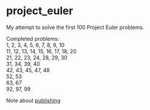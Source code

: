 # project_euler

My attempt to solve the first 100 Project Euler problems. 

Completed problems: <br />
1, 2, 3, 4, 5, 6, 7, 8, 9, 10 <br />
11, 12, 13, 14, 15, 16, 17, 18, 20 <br />
21, 22, 23, 24, 28, 29, 30 <br />
31, 34, 39, 40 <br />
42, 43, 45, 47, 48 <br />
52, 53 <br />
63, 67 <br />
92, 97, 99 <br />

Note about [publishing](https://projecteuler.net/about#publish)
